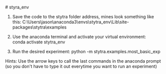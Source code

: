 #   s t y r a _ e n v 

1. Save the code to the stytra folder address, mines look something like this: 
   C:\Users\jason\anaconda3\envs\stytra_env\Lib\site-packages\stytra\examples
 
2. Use the anaconda terminal and activate your virtual environment:\
   conda activate stytra_env
3. Run the desired experiment:
   python -m stytra.examples.most_basic_exp
   
Hints: Use the arrow keys to call the last commands in the anaconda prompt (so you don't have to type it out everytime you want to run an experiment)


